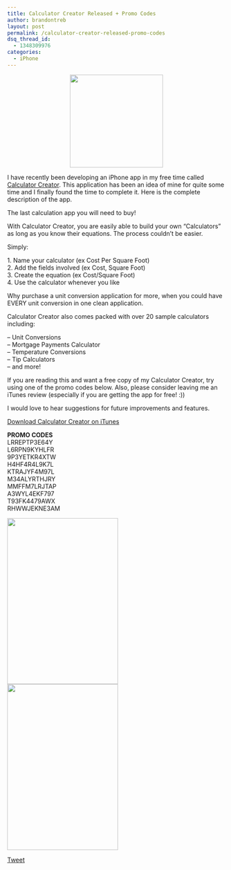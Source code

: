 ```yaml
---
title: Calculator Creator Released + Promo Codes
author: brandontreb
layout: post
permalink: /calculator-creator-released-promo-codes
dsq_thread_id:
  - 1348309976
categories:
  - iPhone
---
```

<div>
  <p style="text-align: center;">
    <a href="http://brandontreb.com/wp-content/uploads/2010/10/icon512x512.png"><img class="size-full wp-image-972  aligncenter" title="icon512x512" src="http://brandontreb.com/wp-content/uploads/2010/10/icon512x512.png" alt="" width="215" height="215" /></a>
  </p>
  
  <p>
    <a href="http://brandontreb.com/wp-content/uploads/2010/10/icon512x512.png"></a>I have recently been developing an iPhone app in my free time called <a href="http://bit.ly/bkOfAT">Calculator Creator</a>. This application has been an idea of mine for quite some time and I finally found the time to complete it. Here is the complete description of the app.
  </p>
  
  <p>
    The last calculation app you will need to buy!
  </p>
  
  <p>
    With Calculator Creator, you are easily able to build your own &#8220;Calculators&#8221; as long as you know their equations. The process couldn&#8217;t be easier.
  </p>
  
  <p>
    Simply:
  </p>
  
  <p>
    1. Name your calculator (ex Cost Per Square Foot)<br /> 2. Add the fields involved (ex Cost, Square Foot)<br /> 3. Create the equation (ex Cost/Square Foot)<br /> 4. Use the calculator whenever you like
  </p>
  
  <p>
    Why purchase a unit conversion application for more, when you could have EVERY unit conversion in one clean application.
  </p>
  
  <p>
    Calculator Creator also comes packed with over 20 sample calculators including:
  </p>
  
  <p>
    &#8211; Unit Conversions<br /> &#8211; Mortgage Payments Calculator<br /> &#8211; Temperature Conversions<br /> &#8211; Tip Calculators<br /> &#8211; and more!
  </p>
  
  <p>
    If you are reading this and want a free copy of my Calculator Creator, try using one of the promo codes below. Also, please consider leaving me an iTunes review (especially if you are getting the app for free! :))
  </p>
  
  <p>
    I would love to hear suggestions for future improvements and features.
  </p>
  
  <p>
    <a href="http://bit.ly/bkOfAT">Download Calculator Creator on iTunes</a>
  </p>
  
  <p>
    <strong>PROMO CODES</strong><br /> LRREPTP3E64Y<br /> L6RPN9KYHLFR<br /> 9P3YETKR4XTW<br /> H4HF4R4L9K7L<br /> KTRAJYF4M97L<br /> M34ALYRTHJRY<br /> MMFFM7LRJTAP<br /> A3WYL4EKF797<br /> T93FK4479AWX<br /> RHWWJEKNE3AM
  </p>
  
  <p>
    <img class="alignleft" title="CC1" src="http://a1.phobos.apple.com/us/r30/Purple/82/17/27/mzl.gjkqowqp.320x480-75.jpg" alt="" width="256" height="384" /><img class="alignnone" title="CC2" src="http://a1.phobos.apple.com/us/r30/Purple/b8/c2/49/mzl.pbjsknpd.320x480-75.jpg" alt="" width="256" height="384" />
  </p>
</div>

<div style="">
  <a href="http://twitter.com/share" class="twitter-share-button" data-count="horizontal" data-text="Calculator Creator Released + Promo Codes" data-url="http://brandontreb.com/calculator-creator-released-promo-codes"  data-via="brandontreb" data-related="brandontreb:">Tweet</a>
</div>